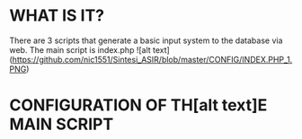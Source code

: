 # WHAT IS IT?

There are 3 scripts that generate a basic input system to the database via web. The main script is index.php ![alt text]
(https://github.com/nic1551/Sintesi_ASIR/blob/master/CONFIG/INDEX.PHP_1.PNG)

# CONFIGURATION OF TH[alt text]E MAIN SCRIPT

